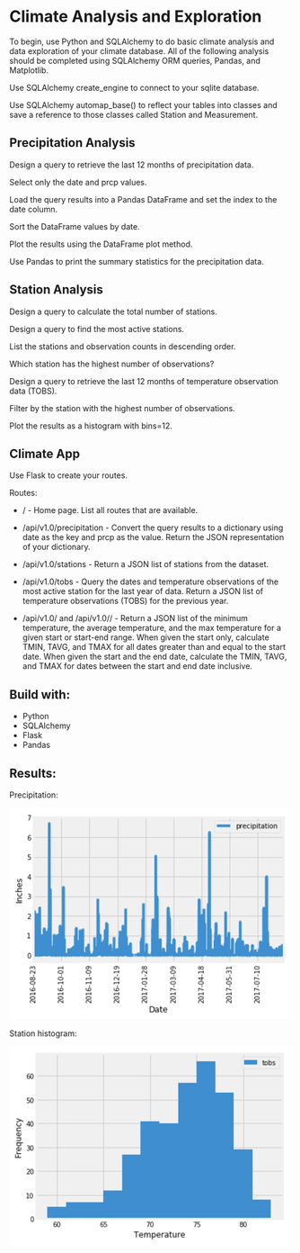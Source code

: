# Climate Analysis and Exploration
To begin, use Python and SQLAlchemy to do basic climate analysis and data exploration of your climate database. All of the following analysis should be completed using SQLAlchemy ORM queries, Pandas, and Matplotlib.

Use SQLAlchemy create_engine to connect to your sqlite database.


Use SQLAlchemy automap_base() to reflect your tables into classes and save a reference to those classes called Station and Measurement.


## Precipitation Analysis
Design a query to retrieve the last 12 months of precipitation data.


Select only the date and prcp values.


Load the query results into a Pandas DataFrame and set the index to the date column.


Sort the DataFrame values by date.


Plot the results using the DataFrame plot method.


Use Pandas to print the summary statistics for the precipitation data.


## Station Analysis
Design a query to calculate the total number of stations.


Design a query to find the most active stations.


List the stations and observation counts in descending order.


Which station has the highest number of observations?


Design a query to retrieve the last 12 months of temperature observation data (TOBS).


Filter by the station with the highest number of observations.


Plot the results as a histogram with bins=12.



## Climate App

Use Flask to create your routes.

Routes:
* /  - Home page. List all routes that are available.

* /api/v1.0/precipitation  - Convert the query results to a dictionary using date as the key and prcp as the value. Return the JSON representation of your dictionary.

* /api/v1.0/stations  - Return a JSON list of stations from the dataset.

* /api/v1.0/tobs  - Query the dates and temperature observations of the most active station for the last year of data. Return a JSON list of temperature observations (TOBS) for the previous year.

* /api/v1.0/<start> and /api/v1.0/<start>/<end>   - Return a JSON list of the minimum temperature, the average temperature, and the max temperature for a given start or start-end range. When given the start only, calculate TMIN, TAVG, and TMAX for all dates greater than and equal to the start date. When given the start and the end date, calculate the TMIN, TAVG, and TMAX for dates between the start and end date inclusive.

## Build with:

* Python
* SQLAlchemy
* Flask
* Pandas

## Results:

Precipitation:

![Example](images/precipitation.png)

Station histogram:

![Example](images/station-histogram.png)
